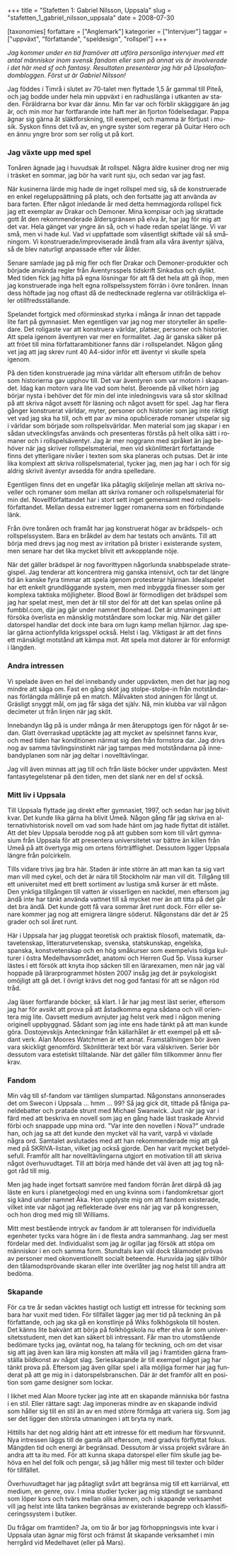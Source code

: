 +++
title = "Stafetten 1: Gabriel Nilsson, Uppsala"
slug = "stafetten_1_gabriel_nilsson_uppsala"
date = 2008-07-30

[taxonomies]
forfattare = ["Anglemark"]
kategorier = ["Intervjuer"]
taggar = ["uppväxt", "författande", "speldesign", "rollspel"]
+++

<span lang="SV"><em>Jag kommer under en tid framöver att utföra personliga intervjuer med ett antal människor inom svensk fandom eller som på annat vis är involverade i det här med sf och fantasy. Resultaten presenterar jag här på Upsalafandombloggen. Först ut är Gabriel Nilsson!</em></span>
<p ><span lang="SV">Jag föddes i Timrå i slutet av 70-talet men flyttade 1,5 år gammal till Piteå, och jag bodde under hela min uppväxt i en radhuslänga i utkanten av staden. Föräldrarna bor kvar där ännu. Min far var och förblir skäggigare än jag är, och min mor har fortfarande inte haft mer än fjorton födelsedagar. Pappa ägnar sig gärna åt släktforskning, till exempel, och mamma är förtjust i musik. Syskon finns det två av, en yngre syster som regerar på Guitar Hero och en ännu yngre bror som ser rolig ut på kort.</span></p>

<!-- more -->

<h3>Jag växte upp med spel<span lang="SV"></span></h3>
<p ><span lang="SV">Tonåren ägnade jag i huvudsak åt rollspel. Några äldre kusiner drog ner mig i träsket en sommar, jag bör ha varit runt sju, och sedan var jag fast.</span></p>
<p ><span lang="SV">När kusinerna lärde mig hade de inget rollspel med sig, så de konstruerade en enkel regeluppsättning på plats, och den fortsatte jag att använda av bara farten. Efter något inledande år med detta hemmagjorda rollspel fick jag ett exemplar av Drakar och Demoner. Mina kompisar och jag skrattade gott åt den rekommenderade åldersgränsen på elva år, har jag för mig att det var. Hela gänget var yngre än så, och vi hade redan spelat länge. Vi var små, men vi hade kul. Vad vi uppfattade som väsentligt skiftade väl så småningom. Vi konstruerade/improviserade ändå fram alla våra äventyr själva, så de blev naturligt anpassade efter vår ålder.</span></p>
<p ><span lang="SV">Senare samlade jag på mig fler och fler Drakar och Demoner-produkter och började använda regler från Äventyrsspels tidskrift Sinkadus och dylikt. Med tiden fick jag hitta på egna lösningar för att få det hela att gå ihop, men jag konstruerade inga helt egna rollspelssystem förrän i övre tonåren. Innan dess höftade jag nog oftast då de nedtecknade reglerna var otillräckliga eller otillfredsställande.</span></p>
<p ><span lang="SV">Spelandet fortgick med oförminskad styrka i många år innan det tappade lite fart på gymnasiet. Men egentligen var jag nog mer storyteller än spelledare. Det roligaste var att konstruera världar, platser, personer och historier. Att spela igenom äventyren var mer en formalitet. Jag är ganska säker på att fröet till mina författarambitioner fanns där i rollspelandet. Någon gång vet jag att jag skrev runt 40 A4-sidor inför ett äventyr vi skulle spela igenom.</span></p>
<p ><span lang="SV">På den tiden konstruerade jag mina världar allt eftersom utifrån de behov som historierna gav upphov till. Det var äventyren som var motorn i skapandet. Idag kan motorn vara lite vad som helst. Beroende på vilket hörn jag börjar nysta i behöver det för min del inte inledningsvis vara så stor skillnad på att skriva något avsett för läsning och något avsett för spel. Jag har flera gånger konstruerat världar, myter, personer och historier som jag inte riktigt vet vad jag ska ha till, och ett par av mina opublicerade romaner utspelar sig i världar som började som rollspelsvärldar. Men material som jag skapar i en sådan utvecklingsfas används och presenteras förstås på helt olika sätt i romaner och i rollspelsäventyr. Jag är mer noggrann med språket än jag behöver när jag skriver rollspelsmaterial, men vid skönlitterärt författande finns det ytterligare nivåer i texten som ska planeras och putsas. Det är inte lika komplext att skriva rollspelsmaterial, tycker jag, men jag har i och för sig aldrig skrivit äventyr avsedda för andra spelledare.</span></p>
<p ><span lang="SV">Egentligen finns det en ungefär lika påtaglig skiljelinje mellan att skriva noveller och romaner som mellan att skriva romaner och rollspelsmaterial för min del. Novellförfattandet har i stort sett inget gemensamt med rollspelsförfattandet. Mellan dessa extremer ligger romanerna som en förbindande länk.</span></p>
<p ><span lang="SV">Från övre tonåren och framåt har jag konstruerat högar av brädspels- och rollspelssystem. Bara en bråkdel av dem har testats och använts. Till att börja med drevs jag nog mest av irritation på brister i existerande system, men senare har det lika mycket blivit ett avkopplande nöje.</span></p>
<p ><span lang="SV">När det gäller brädspel är nog favorittypen någorlunda snabbspelade strategispel. Jag tenderar att koncentrera mig ganska intensivt, och tar det längre tid än kanske fyra timmar att spela igenom protesterar hjärnan. Idealspelet har ett enkelt grundläggande system, men med inbyggda finesser som ger komplexa taktiska möjligheter. Blood Bowl är förmodligen det brädspel som jag har spelat mest, men det är till stor del för att det kan spelas online på fumbbl.com, där jag går under namnet Bonehead. Det är utmaningen i att försöka överlista en mänsklig motståndare som lockar mig. När det gäller datorspel handlar det dock inte bara om lugn kamp mellan hjärnor. Jag spelar gärna actionfyllda krigsspel också. Helst i lag. Viktigast är att det finns ett mänskligt motstånd att kämpa mot. Att spela mot datorer är för enformigt i längden.</span></p>

<h3>Andra intressen</h3>
<p ><span lang="SV">Vi spelade även en hel del innebandy under uppväxten, men det har jag nog mindre att säga om. Fast en gång sköt jag stolpe-stolpe-in från motståndarnas förlängda mållinje på en match. Målvakten stod aningen för långt ut. Gräsligt snyggt mål, om jag får säga det själv. Nå, min klubba var väl någon decimeter ut från linjen när jag sköt.</span></p>
<p ><span lang="SV">Innebandyn låg på is under många år men återupptogs igen för något år sedan. Glatt överraskad upptäckte jag att mycket av spelsinnet fanns kvar, och med tiden har konditionen närmat sig den från fornstora dar. Jag drivs nog av samma tävlingsinstinkt när jag tampas med motståndarna på innebandyplanen som när jag deltar i novelltävlingar.</span></p>
<p ><span lang="SV">Jag vill även minnas att jag till och från läste böcker under uppväxten. Mest fantasytegelstenar på den tiden, men det slank ner en del sf också.</span></p>

<h3><span lang="SV">Mitt liv i Uppsala</span></h3>
<p ><span lang="SV">Till Uppsala flyttade jag direkt efter gymnasiet, 1997, och sedan har jag blivit kvar. Det kunde lika gärna ha blivit Umeå. Någon gång får jag skriva en alternativhistorisk novell om vad som hade hänt om jag hade flyttat dit istället. Att det blev Uppsala berodde nog på att gubben som kom till vårt gymnasium från Uppsala för att presentera universitetet var bättre än killen från Umeå på att övertyga mig om ortens förträfflighet. Dessutom ligger Uppsala längre från polcirkeln.</span></p>
<p ><span lang="SV">Tills vidare trivs jag bra här. Staden är inte större än att man kan ta sig vart man vill med cykel, och det är nära till Stockholm när man vill dit. Tillgång till ett universitet med ett brett sortiment av lustiga små kurser är ett måste. Den ynkliga tillgången till vatten är visserligen en nackdel, men eftersom jag ändå inte har tänkt använda vattnet till så mycket mer än att titta på det går det bra ändå. Det kunde gott få vara sommar året runt dock. Förr eller senare kommer jag nog att emigrera längre söderut. Någonstans där det är 25 grader och sol året runt.</span></p>
<p ><span lang="SV">Här i Uppsala har jag pluggat teoretisk och praktisk filosofi, matematik, datavetenskap, litteraturvetenskap, svenska, statskunskap, engelska, spanska, konstvetenskap och en hög småkurser som exempelvis tidiga kulturer i östra Medelhavsområdet, anatomi och Herren Gud 5p. Vissa kurser lästes i ett försök att knyta ihop säcken till en lärarexamen, men när jag väl hoppade på lärarprogrammet hösten 2007 insåg jag det är psykologiskt omöjligt att gå det. I övrigt krävs det nog god fantasi för att se någon röd tråd.</span></p>
<p ><span lang="SV">Jag läser fortfarande böcker, så klart. I år har jag mest läst serier, eftersom jag har för avsikt att prova på att åstadkomma egna sådana och vill orientera mig lite. Oavsett medium avnjuter jag helst verk med i någon mening originell uppbyggnad. Sådant som jag inte ens hade tänkt på att man kunde göra. Dostojevskijs Anteckningar från källarhålet är ett exempel på ett sådant verk. Alan Moores Watchmen är ett annat. Framställningen bör även vara skickligt genomförd. Skönlitterär text bör vara välskriven. Serier bör dessutom vara estetiskt tilltalande. När det gäller film tillkommer ännu fler krav.</span></p>

<h3><span lang="SV">Fandom</span></h3>
<p ><span lang="SV">Min väg till sf-fandom var tämligen slumpartad. Någonstans annonserades det om Swecon i Uppsala ... hmm ... 99? Så jag gick dit, tittade på fåniga paneldebatter och pratade strunt med Michael Swanwick. Just när jag var i färd med att beskriva en novell som jag en gång hade läst traskade Ahrvid förbi och snappade upp mina ord. "Var inte den novellen i Nova?" undrade han, och jag sa att det kunde den mycket väl ha varit, varpå vi växlade några ord. Samtalet avslutades med att han rekommenderade mig att gå med på SKRIVA-listan, vilket jag också gjorde. Den har varit mycket betydelsefull. Framför allt har novelltävlingarna utgjort en motivation till att skriva något överhuvudtaget. Till att börja med hände det väl även att jag tog något råd till mig.</span></p>
<p ><span lang="SV">Men jag hade inget fortsatt samröre med fandom förrän året därpå då jag läste en kurs i planetgeologi med en ung kvinna som i fandomkretsar gjort sig känd under namnet Åka. Hon upplyste mig om att fandom existerade, vilket inte var något jag reflekterade över ens när jag var på kongressen, och hon drog med mig till Williams.</span></p>
<p ><span lang="SV">Mitt mest bestående intryck av fandom är att toleransen för individuella egenheter tycks vara högre än i de flesta andra sammanhang. Jag ser mest fördelar med det. Individualist som jag är ogillar jag försök att stöpa om människor i en och samma form. Stundtals kan väl dock tålamodet prövas av personer med okonventionellt socialt beteende. Huruvida jag själv tillhör den tålamodsprövande skaran eller inte överlåter jag nog helst till andra att bedöma.</span></p>

<h3><span lang="SV">Skapande</span></h3>
<p ><span lang="SV">För ca tre år sedan väcktes hastigt och lustigt ett intresse för teckning som bara har vuxit med tiden. För tillfället lägger jag mer tid på teckning än på författande, och jag ska gå en konstlinje på Wiks folkhögskola till hösten. Det känns lite bakvänt att börja på folkhögskola nu efter elva år som universitetsstudent, men det kan säkert bli intressant. Får man tro utomstående bedömare tycks jag, oväntat nog, ha talang för teckning, och om det visar sig att jag även kan lära mig konsten att måla vill jag i framtiden gärna framställa bildkonst av något slag. Serieskapande är till exempel något jag har tänkt prova på. Eftersom jag även gillar spel i alla möjliga former har jag funderat på att ge mig in i datorspelsbranschen. Där är det framför allt en position som game designer som lockar.</span></p>
<p ><span lang="SV">I likhet med Alan Moore tycker jag inte att en skapande människa bör fastna i en stil. Eller rättare sagt: Jag imponeras mindre av en skapande individ som håller sig till en stil än av en med större förmåga att variera sig. Som jag ser det ligger den största utmaningen i att bryta ny mark.</span></p>
<p ><span lang="SV">Hittills har det nog aldrig hänt att ett intresse för ett medium har försvunnit. Nya intressen läggs till de gamla allt eftersom, med gradvis förflyttat fokus. Mängden tid och energi är begränsad. Dessutom är vissa projekt svårare än andra att ta itu med. För att kunna skapa datorspel eller film skulle jag behöva en hel del folk och pengar, så jag håller mig mest till texter och bilder för tillfället.</span></p>
<p ><span lang="SV">Överhuvudtaget har jag påtagligt svårt att begränsa mig till ett karriärval, ett medium, en genre, osv. I mina studier tycker jag mig ständigt se samband som löper kors och tvärs mellan olika ämnen, och i skapande verksamhet vill jag helst inte låta tanken begränsas av existerande begrepp och klassificeringssystem i butiker.</span></p>
<p ><span lang="SV">Du frågar om framtiden? Ja, om tio år bor jag förhoppningsvis inte kvar i Uppsala utan ägnar mig först och främst åt skapande verksamhet i min herrgård vid Medelhavet (eller på Mars).</span></p>
